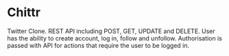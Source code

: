 # Chittr
 Twitter Clone. REST API including POST, GET, UPDATE and DELETE. User has the ability to create account, log in, follow and unfollow. Authorisation is passed with API for actions that require the user to be logged in.
